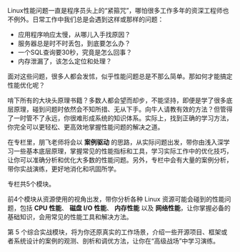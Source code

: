 Linux性能问题一直是程序员头上的“紧箍咒”，哪怕很多工作多年的资深工程师也不例外。日常工作中我们总是会遇到这样或那样的问题：

- 应用程序响应太慢，从哪儿入手找原因？
- 服务器总是时不时丢包，到底要怎么办？
- 一个SQL查询要30秒，究竟是怎么回事？
- 内存泄漏了，该怎么定位和处理？

面对这些问题，很多人都会发怵，似乎性能问题总是不那么简单。那如何才能搞定性能优化呢？

啃下所有的大块头原理书籍？多数人都会望而却步，不能坚持，即便是学了很多底层原理，碰到问题时依然会不知所措、无从下手。向牛人请教有效的方法？但管得了一时管不了永远，你很难形成系统的知识体系。实际上，找到正确的学习方法，你完全可以更轻松、更高效地掌握性能问题的解决之道。

在专栏里，朋飞老师将会以 **案例驱动** 的思路，从实际问题出发，带你由浅入深学习一些基本底层原理，掌握常见的性能指标和工具，学习实际工作中的优化技巧，让你可以准确分析和优化大多数的性能问题。另外，专栏中会有大量的案例分析，带你实战演练，更好地消化和巩固所学。

专栏共5个模块。

前4个模块从资源使用的视角出发，带你分析各种 Linux 资源可能会碰到的性能问题，包括 **CPU 性能**、 **磁盘 I/O 性能**、 **内存性能** 以及 **网络性能**，让你掌握必备的基础知识，会用常见的性能工具和解决方法。

第 5 个综合实战模块，将为你还原真实的工作场景，介绍一些开源项目、框架或者系统设计的案例的观测、剖析和调优方法，让你在“高级战场”中学习演练。